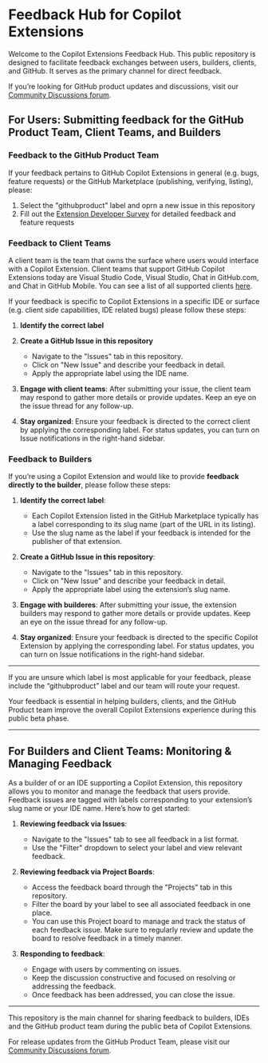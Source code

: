 # Feedback Hub for Copilot Extensions

Welcome to the Copilot Extensions Feedback Hub. This public repository is designed to facilitate feedback exchanges between users, builders, clients, and GitHub. It serves as the primary channel for direct feedback. 

If you’re looking for GitHub product updates and discussions, visit our [Community Discussions forum](https://github.com/orgs/community/discussions/categories/copilot). 

## For Users: Submitting feedback for the GitHub Product Team, Client Teams, and Builders

### Feedback to the GitHub Product Team

If your feedback pertains to GitHub Copilot Extensions in general (e.g. bugs, feature requests) or the GitHub Marketplace (publishing, verifying, listing), please:
1. Select the "githubproduct" label and oprn a new issue in this repository
2. Fill out the [Extension Developer Survey](https://survey3.medallia.com/?Mxu02i-extensibility) for detailed feedback and feature requests

### Feedback to Client Teams

A client team is the team that owns the surface where users would interface with a Copilot Extension. Client teams that support GitHub Copilot Extensions today are Visual Studio Code, Visual Studio, Chat in GitHub.com, and Chat in GitHub Mobile. You can see a list of all supported clients [here](https://docs.github.com/en/copilot/building-copilot-extensions/about-building-copilot-extensions#supported-clients-and-ides).

If your feedback is specific to Copilot Extensions in a specific IDE or surface (e.g. client side capabilities, IDE related bugs) please follow these steps:

1. **Identify the correct label**
   
3. **Create a GitHub Issue in this repository**
   - Navigate to the "Issues" tab in this repository.
   - Click on "New Issue" and describe your feedback in detail.
   - Apply the appropriate label using the IDE name.
     
4. **Engage with client teams**: After submitting your issue, the client team may respond to gather more details or provide updates. Keep an eye on the issue thread for any follow-up.
   
6. **Stay organized**: Ensure your feedback is directed to the correct client by applying the corresponding label. For status updates, you can turn on Issue notifications in the right-hand sidebar.

### Feedback to Builders

If you’re using a Copilot Extension and would like to provide **feedback directly to the builder**, please follow these steps:

1. **Identify the correct label**:
   - Each Copilot Extension listed in the GitHub Marketplace typically has a label corresponding to its slug name (part of the URL in its listing).
   - Use the slug name as the label if your feedback is intended for the publisher of that extension.

2. **Create a GitHub Issue in this repository**: 
   - Navigate to the "Issues" tab in this repository.
   - Click on "New Issue" and describe your feedback in detail.
   - Apply the appropriate label using the extension’s slug name.

3. **Engage with builderes**: After submitting your issue, the extension builders may respond to gather more details or provide updates. Keep an eye on the issue thread for any follow-up.

4. **Stay organized**: Ensure your feedback is directed to the specific Copilot Extension by applying the corresponding label. For status updates, you can turn on Issue notifications in the right-hand sidebar.

---

If you are unsure which label is most applicable for your feedback, please include the “githubproduct” label and our team will route your request. 

Your feedback is essential in helping builders, clients, and the GitHub Product team improve the overall Copilot Extensions experience during this public beta phase.

---

## For Builders and Client Teams: Monitoring & Managing Feedback

As a builder of or an IDE supporting a Copilot Extension, this repository allows you to monitor and manage the feedback that users provide. Feedback issues are tagged with labels corresponding to your extension’s slug name or your IDE name. Here’s how to get started:

1. **Reviewing feedback via Issues**:
   - Navigate to the "Issues" tab to see all feedback in a list format.
   - Use the "Filter" dropdown to select your label and view relevant feedback.

2. **Reviewing feedback via Project Boards**:
   - Access the feedback board through the "Projects" tab in this repository.
   - Filter the board by your label to see all associated feedback in one place.
   - You can use this Project board to manage and track the status of each feedback issue. Make sure to regularly review and update the board to resolve feedback in a timely manner.

3. **Responding to feedback**:
   - Engage with users by commenting on issues.
   - Keep the discussion constructive and focused on resolving or addressing the feedback.
   - Once feedback has been addressed, you can close the issue.

---

This repository is the main channel for sharing feedback to builders, IDEs and the GitHub product team during the public beta of Copilot Extensions. 

For release updates from the GitHub Product Team, please visit our [Community Discussions forum](https://github.com/copilot-extensions/user-feedback#).
